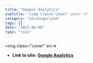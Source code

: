 ```yaml
---
title: "Google Analytics"
subtitle: "<img class='cover' src=''>"
category: "uncategorized"
tags: []
date: "2021-04-06"
type: "rain"
---
```

<img class="cover" src=>


* **Link to site:** **[Google Analytics](https://www.google.com/analytics/home/report?rid=763123&scid=347214)**